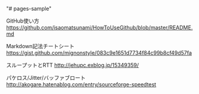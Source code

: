 "# pages-sample" 

GitHub使い方
 https://github.com/isaomatsunami/HowToUseGithub/blob/master/README.md

Markdown記法チートシート
 https://gist.github.com/mignonstyle/083c9e1651d7734f84c99b8cf49d57fa

スループットとRTT
 http://jehupc.exblog.jp/15349359/

パケロス/Jitter/バッファブロート
 http://akogare.hatenablog.com/entry/sourceforge-speedtest
